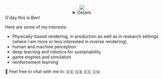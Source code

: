 <div align="center">
  <a href="https://github.com/pixelsandpointers">
    <img src="http://github-profile-summary-cards.vercel.app/api/cards/profile-details?username=pixelsandpointers&theme=tokyonight"/>
  </a>
 <details>
  <a href="https://github.com/pixelsandpointers">
    <img src="https://github-readme-stats.vercel.app/api/top-langs/?username=pixelsandpointers&size_weight=0.5&count_weight=0.5&exclude_repo=&hide=jupyter%20notebook,vim%20script,cmake,makefile,batchfile,plsql,emacs%20lisp,css,html&theme=tokyonight" />
  </a>
  <a href="https://github.com/pixelsandpointers">
    <img src="https://github-readme-streak-stats.herokuapp.com/?user=pixelsandpointers&hide_border=true&card_width=338&theme=tokyonight" />
  </a>
  <a href="https://github.com/pixelsandpointers">
    <img src="http://github-profile-summary-cards.vercel.app/api/cards/stats?username=pixelsandpointers&theme=tokyonight" />
  </a>

  <a href="https://github.com/pixelsandpointers">
    <img src="https://github-readme-stats.vercel.app/api?username=pixelsandpointers&show_icons=true&theme=tokyonight"/>
  </a>
  
 </details>
</div>
G'day this is Ben!  

Here are some of my interests:
- Physically-based rendering, in production as well as in research settings (where I am more or less interested in inverse rendering),
- human and machine perception
- deep learning and robotics for sustainability
- game engines and simulation
- reinforcement learning

💬 Feel free to chat with me in: 🇩🇪 🇬🇧 🇪🇸 🇨🇳 

